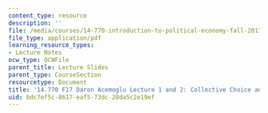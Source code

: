 ```yaml
---
content_type: resource
description: ''
file: /media/courses/14-770-introduction-to-political-economy-fall-2017/bdc7ef5c8617eaf573dc28da5c2e19ef_MIT14_770F17_lec1_2_acemoglu.pdf
file_type: application/pdf
learning_resource_types:
- Lecture Notes
ocw_type: OCWFile
parent_title: Lecture Slides
parent_type: CourseSection
resourcetype: Document
title: '14.770 F17 Daron Acemoglu Lecture 1 and 2: Collective Choice and Voting'
uid: bdc7ef5c-8617-eaf5-73dc-28da5c2e19ef
---
```


